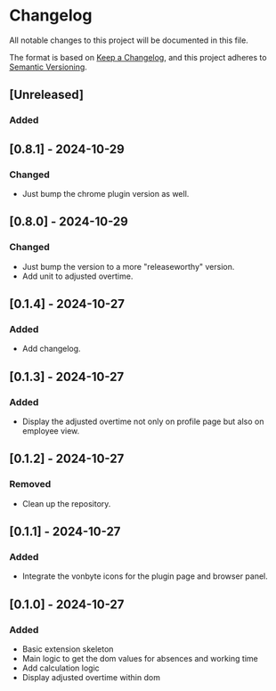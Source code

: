 # Changelog

All notable changes to this project will be documented in this file.

The format is based on [Keep a Changelog](https://keepachangelog.com/en/1.1.0/),
and this project adheres to [Semantic Versioning](https://semver.org/spec/v2.0.0.html).

## [Unreleased]

### Added

## [0.8.1] - 2024-10-29

### Changed
- Just bump the chrome plugin version as well.

## [0.8.0] - 2024-10-29

### Changed
- Just bump the version to a more "releaseworthy" version.
- Add unit to adjusted overtime.

## [0.1.4] - 2024-10-27
### Added
- Add changelog.




## [0.1.3] - 2024-10-27

### Added
- Display the adjusted overtime not only on profile page but also on employee view.

## [0.1.2] - 2024-10-27

### Removed

- Clean up the repository.

## [0.1.1] - 2024-10-27

### Added

- Integrate the vonbyte icons for the plugin page and browser panel.

## [0.1.0] - 2024-10-27

### Added
- Basic extension skeleton
- Main logic to get the dom values for absences and working time
- Add calculation logic
- Display adjusted overtime within dom
